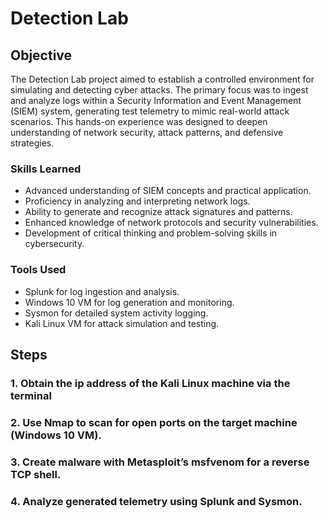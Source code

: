 # Detection Lab

## Objective

The Detection Lab project aimed to establish a controlled environment for simulating and detecting cyber attacks. The primary focus was to ingest and analyze logs within a Security Information and Event Management (SIEM) system, generating test telemetry to mimic real-world attack scenarios. This hands-on experience was designed to deepen understanding of network security, attack patterns, and defensive strategies.

### Skills Learned

- Advanced understanding of SIEM concepts and practical application.
- Proficiency in analyzing and interpreting network logs.
- Ability to generate and recognize attack signatures and patterns.
- Enhanced knowledge of network protocols and security vulnerabilities.
- Development of critical thinking and problem-solving skills in cybersecurity.

### Tools Used
- Splunk for log ingestion and analysis.
- Windows 10 VM for log generation and monitoring.
- Sysmon for detailed system activity logging.
- Kali Linux VM for attack simulation and testing.

## Steps
### 1. Obtain the ip address of the Kali Linux machine via the terminal
### 2. Use Nmap to scan for open ports on the target machine (Windows 10 VM).
### 3. Create malware with Metasploit’s msfvenom for a reverse TCP shell.
### 4. Analyze generated telemetry using Splunk and Sysmon.
